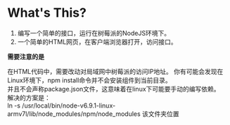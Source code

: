 # What's This? #


1. 编写一个简单的接口，运行在树莓派的NodeJS环境下。
2. 一个简单的HTML网页，在客户端浏览器打开，访问接口。

**需要注意的是**

在HTML代码中，需要改动对局域网中树莓派的访问IP地址。
你有可能会发现在Linux环境下，npm install命令并不会安装组件到当前目录。<br>
并且不会声称package.json文件，这意味着在linux下可能要手动的编写依赖。<br>
解决的方案是：<br>
ln -s /usr/local/bin/node-v6.9.1-linux-armv7l/lib/node_modules/npm/node_modules 该文件夹位置

